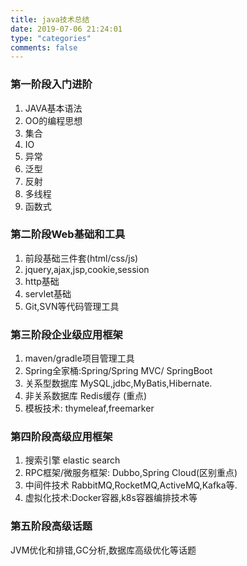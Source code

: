 ```yaml
---
title: java技术总结
date: 2019-07-06 21:24:01
type: "categories"
comments: false
---
```

### 第一阶段入门进阶  
1. JAVA基本语法
2. OO的编程思想
3. 集合 <!-- more -->
4. IO
5. 异常
6. 泛型
7. 反射
8. 多线程
9. 函数式


### 第二阶段Web基础和工具
1. 前段基础三件套(html/css/js) 
2. jquery,ajax,jsp,cookie,session
3. http基础  
4. servlet基础
5. Git,SVN等代码管理工具  


### 第三阶段企业级应用框架   
1. maven/gradle项目管理工具  
2. Spring全家桶:Spring/Spring MVC/ SpringBoot
3. 关系型数据库 MySQL,jdbc,MyBatis,Hibernate.  
4. 非关系数据库 Redis缓存 (重点)   
5. 模板技术: thymeleaf,freemarker  
### 第四阶段高级应用框架
1. 搜索引擎 elastic search
2. RPC框架/微服务框架: Dubbo,Spring Cloud(区别重点)
3. 中间件技术 RabbitMQ,RocketMQ,ActiveMQ,Kafka等.
4. 虚拟化技术:Docker容器,k8s容器编排技术等


### 第五阶段高级话题
JVM优化和排错,GC分析,数据库高级优化等话题

